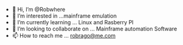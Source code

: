 - 👋 Hi, I’m @Robwhere
- 👀 I’m interested in ...mainframe emulation
- 🌱 I’m currently learning ... Linux and Rasberry PI
- 💞️ I’m looking to collaborate on ... Mainframe automation Software
- 📫 How to reach me ... robrago@me.com

<!---
Robwhere/Robwhere is a ✨ special ✨ repository because its `README.md` (this file) appears on your GitHub profile.
You can click the Preview link to take a look at your changes.
--->
